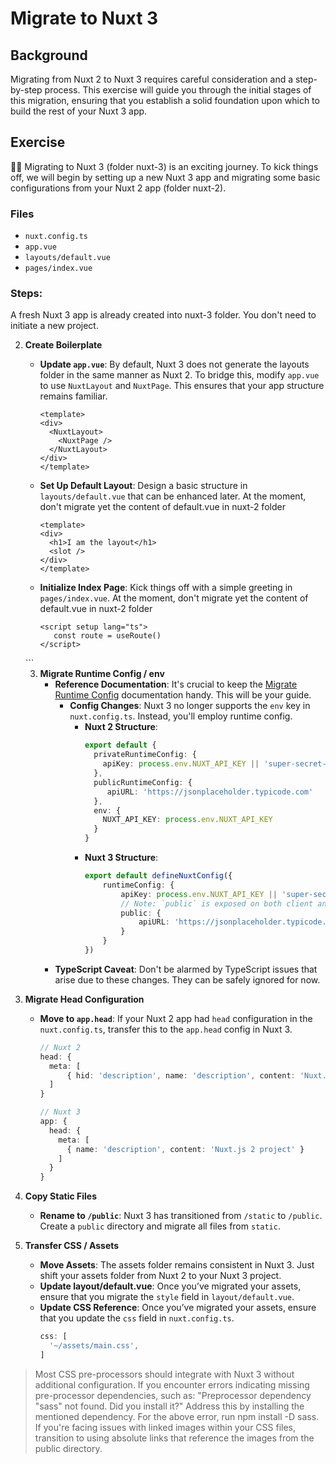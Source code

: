 # Migrate to Nuxt 3


## Background

Migrating from Nuxt 2 to Nuxt 3 requires careful consideration and a step-by-step process. This exercise will guide you through the initial stages of this migration, ensuring that you establish a solid foundation upon which to build the rest of your Nuxt 3 app.

## Exercise

👨‍💼 Migrating to Nuxt 3 (folder nuxt-3) is an exciting journey. To kick things off, we will begin by setting up a new Nuxt 3 app and migrating some basic configurations from your Nuxt 2 app (folder nuxt-2).

### Files

- `nuxt.config.ts`
- `app.vue`
- `layouts/default.vue`
- `pages/index.vue`

### Steps:

A fresh Nuxt 3 app is already created into nuxt-3 folder. You don't need to initiate a new project.

2. **Create Boilerplate**
   - **Update `app.vue`**: By default, Nuxt 3 does not generate the layouts folder in the same manner as Nuxt 2. To bridge this, modify `app.vue` to use `NuxtLayout` and `NuxtPage`. This ensures that your app structure remains familiar.
     ```vue
     <template>
     <div>
       <NuxtLayout>
         <NuxtPage />
       </NuxtLayout>
     </div>
     </template>
     ```
   - **Set Up Default Layout**: Design a basic structure in `layouts/default.vue` that can be enhanced later. At the moment, don't migrate yet the content of default.vue in nuxt-2 folder
     ```vue
     <template>
     <div>
       <h1>I am the layout</h1>
       <slot />
     </div>
     </template>
     ```
   - **Initialize Index Page**: Kick things off with a simple greeting in `pages/index.vue`. At the moment, don't migrate yet the content of default.vue in nuxt-2 folder
     ```vue
     <script setup lang="ts">
        const route = useRoute()
     </script>
    <template>
      <div>
        <p>Current route: {{ route.path }}</p>
        <a href="https://nuxt.com/docs/getting-started/routing" target="_blank">Learn more about Nuxt Routing</a>
      </div>
    </template>
     ```

     3. **Migrate Runtime Config / env**
        - **Reference Documentation**: It's crucial to keep the [Migrate Runtime Config](https://nuxt.com/docs/bridge/overview#update-runtime-config) documentation handy. This will be your guide.
          - **Config Changes**: Nuxt 3 no longer supports the `env` key in `nuxt.config.ts`. Instead, you'll employ runtime config.
             - **Nuxt 2 Structure**:
               ```ts
               export default {
                 privateRuntimeConfig: {
                   apiKey: process.env.NUXT_API_KEY || 'super-secret-key'
                 },
                 publicRuntimeConfig: {
                    apiURL: 'https://jsonplaceholder.typicode.com'
                 },
                 env: {
                   NUXT_API_KEY: process.env.NUXT_API_KEY
                 }
               }
               ```
             - **Nuxt 3 Structure**:
               ```ts
               export default defineNuxtConfig({
                   runtimeConfig: {
                       apiKey: process.env.NUXT_API_KEY || 'super-secret-key',
                       // Note: `public` is exposed on both client and server
                       public: {
                           apiURL: 'https://jsonplaceholder.typicode.com'
                       }
                   }
               })
               ```
        - **TypeScript Caveat**: Don't be alarmed by TypeScript issues that arise due to these changes. They can be safely ignored for now.
4. **Migrate Head Configuration**
    - **Move to `app.head`**: If your Nuxt 2 app had `head` configuration in the `nuxt.config.ts`, transfer this to the `app.head` config in Nuxt 3.
      ```ts
      // Nuxt 2
      head: {
        meta: [
            { hid: 'description', name: 'description', content: 'Nuxt.js 2 project' }
        ]
      }
      ```
      ```ts
      // Nuxt 3
      app: {
        head: {
          meta: [
            { name: 'description', content: 'Nuxt.js 2 project' }
          ]
        }
      }
      ```

5. **Copy Static Files**
    - **Rename to `/public`**: Nuxt 3 has transitioned from `/static` to `/public`. Create a `public` directory and migrate all files from `static`.

6. **Transfer CSS / Assets**
    - **Move Assets**: The assets folder remains consistent in Nuxt 3. Just shift your assets folder from Nuxt 2 to your Nuxt 3 project.
    - **Update layout/default.vue**: Once you’ve migrated your assets, ensure that you migrate the `style` field in `layout/default.vue`.
    - **Update CSS Reference**: Once you’ve migrated your assets, ensure that you update the `css` field in `nuxt.config.ts`.
      ```ts
      css: [
        '~/assets/main.css',
      ]
      ```
> Most CSS pre-processors should integrate with Nuxt 3 without additional configuration. If you encounter errors indicating missing pre-processor dependencies, such as: "Preprocessor dependency "sass" not found. Did you install it?"
  Address this by installing the mentioned dependency. For the above error, run npm install -D sass.
> If you're facing issues with linked images within your CSS files, transition to using absolute links that reference the images from the public directory.
